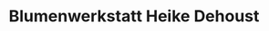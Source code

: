 ---
title: "Blumenwerkstatt Heike Dehoust"
url: /edingen-neckarhausen/blumenwerkstatt-heike-dehoust/
shop: Blumen
---